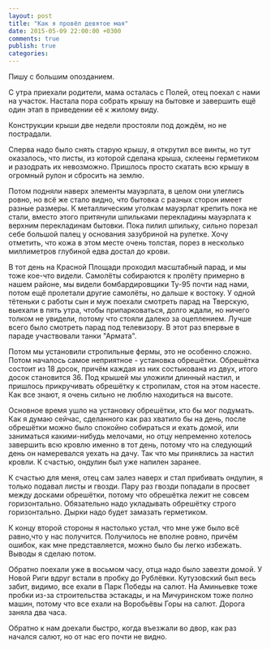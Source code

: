 ```yaml
---
layout: post
title: "Как я провёл девятое мая"
date: 2015-05-09 22:00:00 +0300
comments: true
publish: true
categories: 
---
```

Пишу с большим опозданием.

С утра приехали родители, мама осталась с Полей, отец поехал с нами на участок. Настала пора собрать крышу на бытовке и завершить ещё один этап в приведении её к жилому виду.

Конструкции крыши две недели простояли под дождём, но не пострадали. 

Сперва надо было снять старую крышу, я открутил все винты, но тут  оказалось, что листы, из которой сделана крыша, склеены герметиком и разодрать их невозможно. Пришлось просто скатать всю крышу в огромный рулон и сбросить на землю. 

Потом подняли наверх элементы мауэрлата, в целом они улеглись ровно, но всё же стало видно, что бытовка с разных сторон имеет разные размеры. К металлическим уголкам мауэрлат крепить пока не стали, вместо этого притянули шпильками перекладины мауэрлата к верхним перекладинам бытовки. Пока пилил шпильку, сильно порезал себе большой палец у основания зазубриной на рулетке. Хочу отметить, что кожа в этом месте очень толстая, порез в несколько миллиметров глубиной едва достал до крови.

В тот день на Красной Площади проходил масштабный парад, и мы тоже кое-что видели. Самолёты собираются к пролёту примерно в нашем районе, мы видели бомбардировщики Ту-95 почти над нами, потом ещё пролетали другие самолёты, но дальше к востоку. У одной тётеньки с работы сын и муж поехали смотреть парад на Тверскую, выехали в пять утра, чтобы припарковаться, долго ждали, но ничего толком не увидели, потому что стояли далеко за оцеплением. Лучше всего было смотреть парад под телевизору. В этот раз впервые в параде участвовали танки "Армата".

Потом мы установили стропильные фермы, это не особенно сложно. Потом началось самое неприятное - установка обрешётки. Обрешётка состоит из 18 досок, причём каждая из них состыкована из двух, итого досок становится 36. Под крышей мы уложили длинный настил, и пришлось прикручивать обрешётку к стропилам, стоя на этом насесте. Как все знают, я очень сильно не люблю находиться на высоте.

Основное время ушло на установку обрешётки, кто бы мог подумать. Как я думаю сейчас, сделанного как раз хватило бы на день, после обрешётки можно было спокойно собираться и ехать домой, или заниматься какими-нибудь мелочами, но отцу непременно хотелось завершить всю кровлю именно в тот день, потому что на следующий день он намеревался уехать на дачу. Так что мы принялись за настил кровли. К счастью, ондулин был уже напилен заранее.

К счастью для меня, отец сам залез наверх и стал прибивать ондулин, я только подавал листы и гвозди. Пару раз гвозди попадали в просвет между досками обрешётки, потому что обрешётка лежит не совсем горизонтально. Обязательно надо укладывать обрешётку строго горизонтально. Дырки надо будет замазать герметиком.

К концу второй стороны я  настолько устал, что мне уже было всё равно,что у нас получится. Получилось не вполне ровно, причём ошибок, как мне представляется, можно было бы легко избежать. Выводы я сделаю потом.

Обратно поехали уже в восьмом часу, отца надо было завезти домой. У Новой Риги вдруг встали в пробку до Рублёвки. Кутузовский был весь забит, видимо, все ехали в Парк Победы на салют. На Аминьевке тоже пробки из-за строительства эстакады, и на Мичуринском тоже полно машин, потому что все ехали на Воробьёвы Горы на салют. Дорога заняла два часа.

Обратно к нам доехали быстро, когда въезжали во двор, как раз начался салют, но от нас его почти не видно.